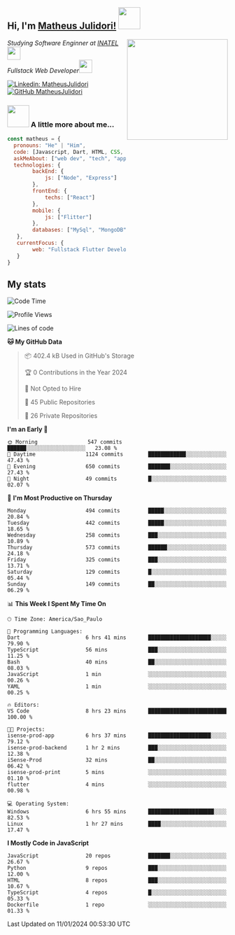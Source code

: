 <h2> Hi, I'm <a href="https://matheusjulidori.github.io" target="_blank">Matheus Julidori!</a> <img src="https://media.giphy.com/media/12oufCB0MyZ1Go/giphy.gif" width="50"></h2>
<img align='right' src="https://media.giphy.com/media/3oKIPnAiaMCws8nOsE/giphy.gif" width="230" height="auto">
<p><em>Studying Software Enginner at <a href="http://www.inatel.br" target="_blank">INATEL</a><img src="https://media.giphy.com/media/fYSnHlufseco8Fh93Z/giphy.gif" width="30"></br>
  Fullstack Web Developer<img src="https://media.giphy.com/media/WUlplcMpOCEmTGBtBW/giphy.gif" width="30">
</em></p>

[![Linkedin: MatheusJulidori](https://img.shields.io/badge/-MatheusJulidori-blue?style=flat-square&logo=Linkedin&logoColor=white&link=https://www.linkedin.com/in/MatheusJulidori/)](https://www.linkedin.com/in/MatheusJulidori/)
[![GitHub MatheusJulidori](https://img.shields.io/github/followers/matheusjulidori?label=follow&style=social)](https://github.com/MatheusJulidori)


### <img src="https://media.giphy.com/media/VgCDAzcKvsR6OM0uWg/giphy.gif" width="50"> A little more about me...  

```javascript
const matheus = {
  pronouns: "He" | "Him",
  code: [Javascript, Dart, HTML, CSS, Python, Java, C++],
  askMeAbout: ["web dev", "tech", "app dev", "games"],
  technologies: {
        backEnd: {
            js: ["Node", "Express"]
        },
        frontEnd: {
            techs: ["React"]
        },
        mobile: {
            js: ["Flitter"]
        },
        databases: ["MySql", "MongoDB","PostgreSQL","MariaDB"],
   },
   currentFocus: {
        web: "Fullstack Flutter Development"
   }
}
```
<h2>My stats</h2>

<!--START_SECTION:waka-->
![Code Time](http://img.shields.io/badge/Code%20Time-432%20hrs%2052%20mins-blue)

![Profile Views](http://img.shields.io/badge/Profile%20Views-0-blue)

![Lines of code](https://img.shields.io/badge/From%20Hello%20World%20I%27ve%20Written-7.1%20million%20lines%20of%20code-blue)

**🐱 My GitHub Data** 

> 📦 402.4 kB Used in GitHub's Storage 
 > 
> 🏆 0 Contributions in the Year 2024
 > 
> 🚫 Not Opted to Hire
 > 
> 📜 45 Public Repositories 
 > 
> 🔑 26 Private Repositories 
 > 
**I'm an Early 🐤** 

```text
🌞 Morning                547 commits         ██████░░░░░░░░░░░░░░░░░░░   23.08 % 
🌆 Daytime                1124 commits        ████████████░░░░░░░░░░░░░   47.43 % 
🌃 Evening                650 commits         ███████░░░░░░░░░░░░░░░░░░   27.43 % 
🌙 Night                  49 commits          █░░░░░░░░░░░░░░░░░░░░░░░░   02.07 % 
```
📅 **I'm Most Productive on Thursday** 

```text
Monday                   494 commits         █████░░░░░░░░░░░░░░░░░░░░   20.84 % 
Tuesday                  442 commits         █████░░░░░░░░░░░░░░░░░░░░   18.65 % 
Wednesday                258 commits         ███░░░░░░░░░░░░░░░░░░░░░░   10.89 % 
Thursday                 573 commits         ██████░░░░░░░░░░░░░░░░░░░   24.18 % 
Friday                   325 commits         ███░░░░░░░░░░░░░░░░░░░░░░   13.71 % 
Saturday                 129 commits         █░░░░░░░░░░░░░░░░░░░░░░░░   05.44 % 
Sunday                   149 commits         ██░░░░░░░░░░░░░░░░░░░░░░░   06.29 % 
```


📊 **This Week I Spent My Time On** 

```text
🕑︎ Time Zone: America/Sao_Paulo

💬 Programming Languages: 
Dart                     6 hrs 41 mins       ████████████████████░░░░░   79.90 % 
TypeScript               56 mins             ███░░░░░░░░░░░░░░░░░░░░░░   11.25 % 
Bash                     40 mins             ██░░░░░░░░░░░░░░░░░░░░░░░   08.03 % 
JavaScript               1 min               ░░░░░░░░░░░░░░░░░░░░░░░░░   00.26 % 
YAML                     1 min               ░░░░░░░░░░░░░░░░░░░░░░░░░   00.25 % 

🔥 Editors: 
VS Code                  8 hrs 23 mins       █████████████████████████   100.00 % 

🐱‍💻 Projects: 
isense-prod-app          6 hrs 37 mins       ████████████████████░░░░░   79.12 % 
isense-prod-backend      1 hr 2 mins         ███░░░░░░░░░░░░░░░░░░░░░░   12.38 % 
iSense-Prod              32 mins             ██░░░░░░░░░░░░░░░░░░░░░░░   06.42 % 
isense-prod-print        5 mins              ░░░░░░░░░░░░░░░░░░░░░░░░░   01.10 % 
flutter                  4 mins              ░░░░░░░░░░░░░░░░░░░░░░░░░   00.98 % 

💻 Operating System: 
Windows                  6 hrs 55 mins       █████████████████████░░░░   82.53 % 
Linux                    1 hr 27 mins        ████░░░░░░░░░░░░░░░░░░░░░   17.47 % 
```

**I Mostly Code in JavaScript** 

```text
JavaScript               20 repos            ███████░░░░░░░░░░░░░░░░░░   26.67 % 
Python                   9 repos             ███░░░░░░░░░░░░░░░░░░░░░░   12.00 % 
HTML                     8 repos             ███░░░░░░░░░░░░░░░░░░░░░░   10.67 % 
TypeScript               4 repos             █░░░░░░░░░░░░░░░░░░░░░░░░   05.33 % 
Dockerfile               1 repo              ░░░░░░░░░░░░░░░░░░░░░░░░░   01.33 % 
```




 Last Updated on 11/01/2024 00:53:30 UTC
<!--END_SECTION:waka-->
